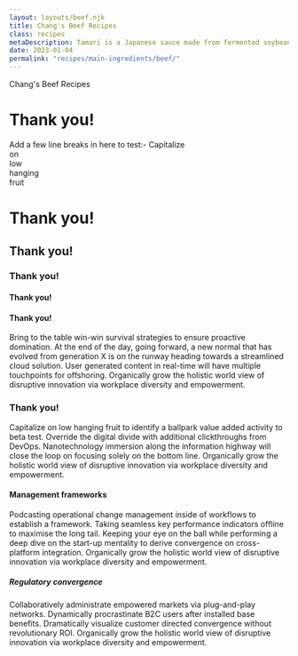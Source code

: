 ```yaml
---
layout: layouts/beef.njk
title: Chang's Beef Recipes
class: recipes
metaDescription: Tamari is a Japanese sauce made from fermented soybeans. Use ours to create authentic Asian cuisine to serve up in so many ways!
date: 2023-01-04
permalink: "recipes/main-ingredients/beef/"
---
```

Chang's Beef Recipes





# Thank you!

Add a few line breaks in here to test:-
Capitalize  
on  
low  
hanging  
fruit  

# Thank you!
## Thank you!
### Thank you!
#### Thank you!
#### Thank you!

Bring to the table win-win survival strategies to ensure proactive domination. At the end of the day, going forward, a new normal that has evolved from generation X is on the runway heading towards a streamlined cloud solution. User generated content in real-time will have multiple touchpoints for offshoring. Organically grow the holistic world view of disruptive innovation via workplace diversity and empowerment.

### Thank you!

Capitalize on low hanging fruit to identify a ballpark value added activity to beta test. Override the digital divide with additional clickthroughs from DevOps. Nanotechnology immersion along the information highway will close the loop on focusing solely on the bottom line. Organically grow the holistic world view of disruptive innovation via workplace diversity and empowerment.

#### Management frameworks

Podcasting operational change management inside of workflows to establish a framework. Taking seamless key performance indicators offline to maximise the long tail. Keeping your eye on the ball while performing a deep dive on the start-up mentality to derive convergence on cross-platform integration. Organically grow the holistic world view of disruptive innovation via workplace diversity and empowerment.

##### Regulatory convergence

Collaboratively administrate empowered markets via plug-and-play networks. Dynamically procrastinate B2C users after installed base benefits. Dramatically visualize customer directed convergence without revolutionary ROI. Organically grow the holistic world view of disruptive innovation via workplace diversity and empowerment.
